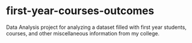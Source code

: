 # first-year-courses-outcomes
Data Analysis project for analyzing a dataset filled with first year students, courses, and other miscellaneous information from my college.
